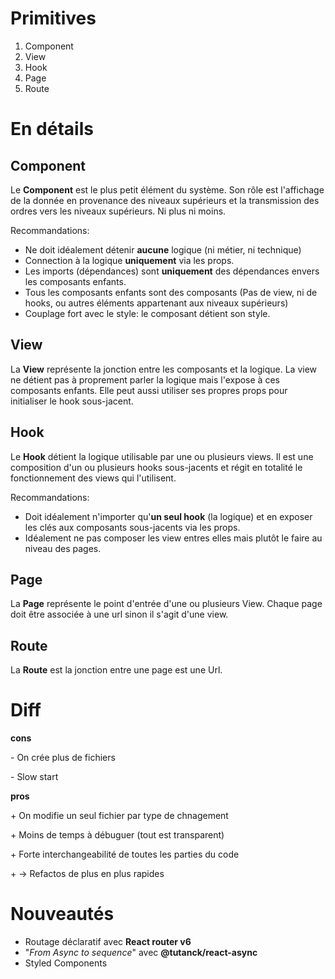 # Primitives

1. Component
2. View
3. Hook
4. Page
5. Route

# En détails

## Component

Le **Component** est le plus petit élément du système.
Son rôle est l'affichage de la donnée en provenance des niveaux supérieurs et la transmission des ordres vers les niveaux supérieurs.
Ni plus ni moins.

Recommandations:

- Ne doit idéalement détenir **aucune** logique (ni métier, ni technique)
- Connection à la logique **uniquement** via les props.
- Les imports (dépendances) sont **uniquement** des dépendances envers les composants enfants.
- Tous les composants enfants sont des composants (Pas de view, ni de hooks, ou autres éléments appartenant aux niveaux supérieurs)
- Couplage fort avec le style: le composant détient son style.

## View

La **View** représente la jonction entre les composants et la logique. La view ne détient pas à proprement parler la logique mais l'expose à ces composants enfants. Elle peut aussi utiliser ses propres props pour initialiser le hook sous-jacent.

## Hook

Le **Hook** détient la logique utilisable par une ou plusieurs views. Il est une composition d'un ou plusieurs hooks sous-jacents et régit en totalité le fonctionnement des views qui l'utilisent.

Recommandations:

- Doit idéalement n'importer qu'**un seul hook** (la logique) et en exposer les clés aux composants sous-jacents via les props.
- Idéalement ne pas composer les view entres elles mais plutôt le faire au niveau des pages.

## Page

La **Page** représente le point d'entrée d'une ou plusieurs View.
Chaque page doit être associée à une url sinon il s'agit d'une view.

## Route

La **Route** est la jonction entre une page est une Url.

# Diff

**cons**

\- On crée plus de fichiers

\- Slow start

**pros**

\+ On modifie un seul fichier par type de chnagement

\+ Moins de temps à débuguer (tout est transparent)

\+ Forte interchangeabilité de toutes les parties du code

\+ -> Refactos de plus en plus rapides

# Nouveautés

- Routage déclaratif avec **React router v6**
- "_From Async to sequence_" avec **@tutanck/react-async**
- Styled Components
